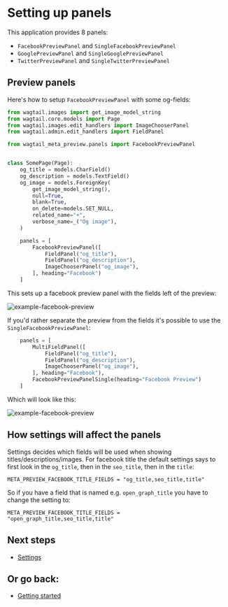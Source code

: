 # Setting up panels

This application provides 8 panels:
- `FacebookPreviewPanel` and `SingleFacebookPreviewPanel`
- `GooglePreviewPanel` and `SingleGooglePreviewPanel`
- `TwitterPreviewPanel` and `SingleTwitterPreviewPanel`

## Preview panels

Here's how to setup `FacebookPreviewPanel` with some og-fields:

```python
from wagtail.images import get_image_model_string
from wagtail.core.models import Page
from wagtail.images.edit_handlers import ImageChooserPanel
from wagtail.admin.edit_handlers import FieldPanel

from wagtail_meta_preview.panels import FacebookPreviewPanel


class SomePage(Page):
    og_title = models.CharField()
    og_description = models.TextField()
    og_image = models.ForeignKey(
        get_image_model_string(),
        null=True,
        blank=True,
        on_delete=models.SET_NULL,
        related_name="+",
        verbose_name=_("Og image"),
    )

    panels = [
        FacebookPreviewPanel([
            FieldPanel("og_title"),
            FieldPanel("og_description"),
            ImageChooserPanel("og_image"),
        ], heading="Facebook")
    ]
```

This sets up a facebook preview panel with the fields left of the preview:

![example-facebook-preview](https://raw.githubusercontent.com/rinti/wagtail-meta-preview/master/docs/img/facebook-preview-example.PNG)

If you'd rather separate the preview from the fields it's possible to use the `SingleFacebookPreviewPanel`:

```python
    panels = [
        MultiFieldPanel([
            FieldPanel("og_title"),
            FieldPanel("og_description"),
            ImageChooserPanel("og_image"),
        ], heading="Facebook"),
        FacebookPreviewPanelSingle(heading="Facebook Preview")
    ]
```

Which will look like this:

![example-facebook-preview](https://raw.githubusercontent.com/rinti/wagtail-meta-preview/master/docs/img/facebook-preview-single-example.PNG)

## How settings will affect the panels

Settings decides which fields will be used when showing titles/descriptions/images. For facebook
title the default settings says to first look in the `og_title`, then in the `seo_title`, then in the `title`:

`META_PREVIEW_FACEBOOK_TITLE_FIELDS = "og_title,seo_title,title"`

So if you have a field that is named e.g. `open_graph_title` you have to change the setting to:

`META_PREVIEW_FACEBOOK_TITLE_FIELDS = "open_graph_title,seo_title,title"`

## Next steps
* [Settings](./3-settings.md)

## Or go back:
* [Getting started](./1-getting-started.md)
